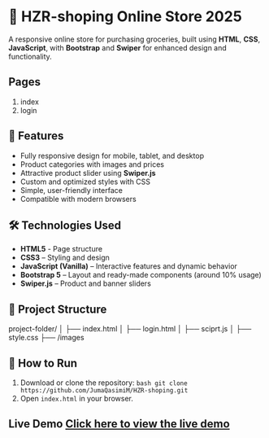 
# 🛒 HZR-shoping Online Store  2025
A responsive online store for purchasing groceries, built using **HTML**, **CSS**, **JavaScript**, with **Bootstrap** and **Swiper** for enhanced design and functionality.

## Pages
1. index
2. login
## 📌 Features 
- Fully responsive design for mobile, tablet, and desktop
- Product categories with images and prices
- Attractive product slider using **Swiper.js**
- Custom and optimized styles with CSS
- Simple, user-friendly interface
- Compatible with modern browsers
## 🛠 Technologies Used 
- **HTML5** - Page structure
- **CSS3** – Styling and design
- **JavaScript (Vanilla)** – Interactive features and dynamic behavior
- **Bootstrap 5** – Layout and ready-made components (around 10% usage)
- **Swiper.js** – Product and banner sliders
## 📂 Project Structure 

project-folder/ 
│ ├── index.html 
│ ├── login.html 
│ ├── sciprt.js 
│ ├── style.css 
├── /images  

## 🚀 How to Run 
1. Download or clone the repository:
 ```bash git clone https://github.com/JumaQasimiM/HZR-shoping.git ```
2. Open `index.html` in your browser.

## Live Demo [Click here to view the live demo](https://jumaqasimim.github.io/HZR-shoping/)
